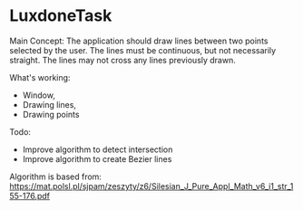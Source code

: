 # LuxdoneTask
Main Concept: 
The application should draw lines between two points selected by the user. The lines must be continuous, but not necessarily straight. The lines may not cross any lines previously drawn. 

What's working: 
  - Window,
  - Drawing lines, 
  - Drawing points

Todo: 
  - Improve algorithm to detect intersection
  - Improve algorithm to create Bezier lines


Algorithm is based from: 
https://mat.polsl.pl/sjpam/zeszyty/z6/Silesian_J_Pure_Appl_Math_v6_i1_str_155-176.pdf
